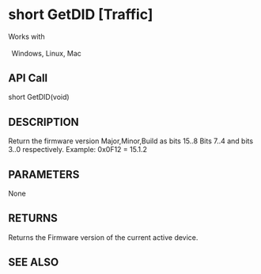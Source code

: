 # short GetDID [Traffic]

Works with <p class="s1" style="padding-top: 2pt;padding-left: 5pt;text-indent: 0pt;text-align: left;"><a name="bookmark33">&zwnj;</a>Windows, Linux, Mac<a name="bookmark34">&zwnj;</a></p>

## API Call
short GetDID(void)
## DESCRIPTION
Return the firmware version Major,Minor,Build as bits 15..8 Bits 7..4 and bits 3..0 respectively. Example: 0x0F12 = 15.1.2

## PARAMETERS
None

## RETURNS
Returns the Firmware version of the current active device.

## SEE ALSO


